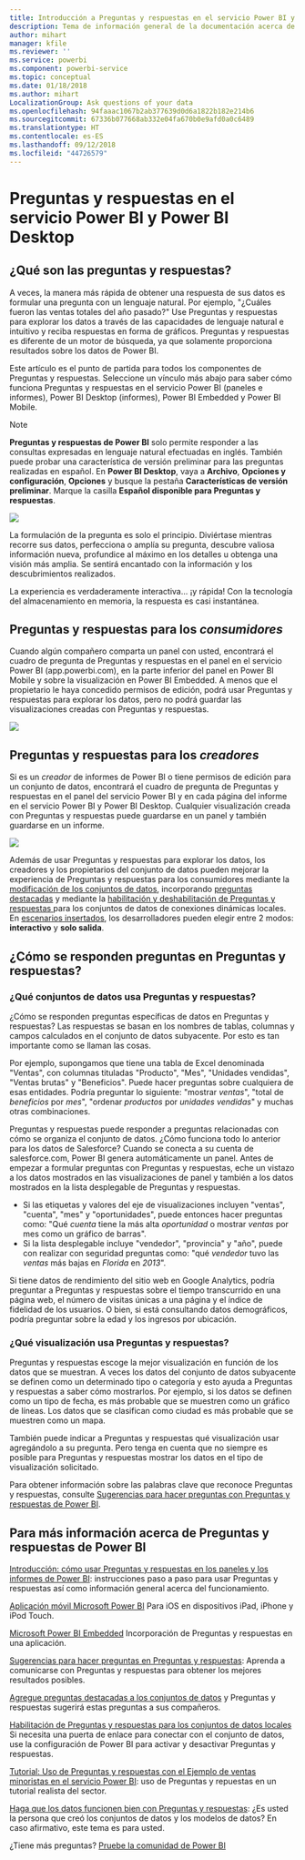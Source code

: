 ```yaml
---
title: Introducción a Preguntas y respuestas en el servicio Power BI y Power BI Desktop
description: Tema de información general de la documentación acerca de las consultas en lenguaje natural de Preguntas y respuestas de Power BI.
author: mihart
manager: kfile
ms.reviewer: ''
ms.service: powerbi
ms.component: powerbi-service
ms.topic: conceptual
ms.date: 01/18/2018
ms.author: mihart
LocalizationGroup: Ask questions of your data
ms.openlocfilehash: 94faaac1067b2ab377639d0d6a1822b182e214b6
ms.sourcegitcommit: 67336b077668ab332e04fa670b0e9afd0a0c6489
ms.translationtype: HT
ms.contentlocale: es-ES
ms.lasthandoff: 09/12/2018
ms.locfileid: "44726579"
---
```

# <a name="qa-in-power-bi-service-and-power-bi-desktop"></a>Preguntas y respuestas en el servicio Power BI y Power BI Desktop
## <a name="what-is-qa"></a>¿Qué son las preguntas y respuestas?
A veces, la manera más rápida de obtener una respuesta de sus datos es formular una pregunta con un lenguaje natural. Por ejemplo, "¿Cuáles fueron las ventas totales del año pasado?"  Use Preguntas y respuestas para explorar los datos a través de las capacidades de lenguaje natural e intuitivo y reciba respuestas en forma de gráficos. Preguntas y respuestas es diferente de un motor de búsqueda, ya que solamente proporciona resultados sobre los datos de Power BI.

Este artículo es el punto de partida para todos los componentes de Preguntas y respuestas. Seleccione un vínculo más abajo para saber cómo funciona Preguntas y respuestas en el servicio Power BI (paneles e informes), Power BI Desktop (informes), Power BI Embedded y Power BI Mobile.  

> [!NOTE]
> **Preguntas y respuestas de Power BI** solo permite responder a las consultas expresadas en lenguaje natural efectuadas en inglés. También puede probar una característica de versión preliminar para las preguntas realizadas en español. En **Power BI Desktop**, vaya a **Archivo**, **Opciones y configuración**, **Opciones** y busque la pestaña **Características de versión preliminar**. Marque la casilla **Español disponible para Preguntas y respuestas**.  
>
>

![](media/power-bi-q-and-a/pbi_qa_boxsalessqft.png)

La formulación de la pregunta es solo el principio.  Diviértase mientras recorre sus datos, perfecciona o amplía su pregunta, descubre valiosa información nueva, profundice al máximo en los detalles u obtenga una visión más amplia. Se sentirá encantado con la información y los descubrimientos realizados.

La experiencia es verdaderamente interactiva... ¡y rápida! Con la tecnología del almacenamiento en memoria, la respuesta es casi instantánea.

##  <a name="qa-for-consumers"></a>Preguntas y respuestas para los *consumidores*
Cuando algún compañero comparta un panel con usted, encontrará el cuadro de pregunta de Preguntas y respuestas en el panel en el servicio Power BI (app.powerbi.com), en la parte inferior del panel en Power BI Mobile y sobre la visualización en Power BI Embedded. A menos que el propietario le haya concedido permisos de edición, podrá usar Preguntas y respuestas para explorar los datos, pero no podrá guardar las visualizaciones creadas con Preguntas y respuestas.

![](media/power-bi-q-and-a/powerbi-qna.png)

## <a name="qa-for-creators"></a>Preguntas y respuestas para los *creadores*
Si es un *creador* de informes de Power BI o tiene permisos de edición para un conjunto de datos, encontrará el cuadro de pregunta de Preguntas y respuestas en el panel del servicio Power BI y en cada página del informe en el servicio Power BI y Power BI Desktop. Cualquier visualización creada con Preguntas y respuestas puede guardarse en un panel y también guardarse en un informe.

![](media/power-bi-q-and-a/power-bi-desktop.png)

Además de usar Preguntas y respuestas para explorar los datos, los creadores y los propietarios del conjunto de datos pueden mejorar la experiencia de Preguntas y respuestas para los consumidores mediante la [modificación de los conjuntos de datos](service-prepare-data-for-q-and-a.md), incorporando [preguntas destacadas](service-q-and-a-create-featured-questions.md) y mediante la [habilitación y deshabilitación de Preguntas y respuestas ](service-q-and-a-direct-query.md) para los conjuntos de datos de conexiones dinámicas locales. En [escenarios insertados](developer/qanda.md), los desarrolladores pueden elegir entre 2 modos: **interactivo** y **solo salida**.

## <a name="how-does-qa-know-how-to-answer-questions"></a>¿Cómo se responden preguntas en Preguntas y respuestas?
### <a name="which-datasets-does-qa-use"></a>¿Qué conjuntos de datos usa Preguntas y respuestas?
¿Cómo se responden preguntas específicas de datos en Preguntas y respuestas? Las respuestas se basan en los nombres de tablas, columnas y campos calculados en el conjunto de datos subyacente. Por esto es tan importante como se llaman las cosas.

Por ejemplo, supongamos que tiene una tabla de Excel denominada "Ventas", con columnas tituladas "Producto", "Mes", "Unidades vendidas", "Ventas brutas" y "Beneficios". Puede hacer preguntas sobre cualquiera de esas entidades.  Podría preguntar lo siguiente: "mostrar *ventas*", "total de *beneficios* por *mes*", "ordenar *productos* por *unidades vendidas*" y muchas otras combinaciones.

Preguntas y respuestas puede responder a preguntas relacionadas con cómo se organiza el conjunto de datos. ¿Cómo funciona todo lo anterior para los datos de Salesforce? Cuando se conecta a su cuenta de salesforce.com, Power BI genera automáticamente un panel.  Antes de empezar a formular preguntas con Preguntas y respuestas, eche un vistazo a los datos mostrados en las visualizaciones de panel y también a los datos mostrados en la lista desplegable de Preguntas y respuestas.

* Si las etiquetas y valores del eje de visualizaciones incluyen "ventas", "cuenta", "mes" y "oportunidades", puede entonces hacer preguntas como: "Qué *cuenta* tiene la más alta *oportunidad* o mostrar *ventas* por mes como un gráfico de barras".
* Si la lista desplegable incluye "vendedor", "provincia" y "año", puede con realizar con seguridad preguntas como: "qué *vendedor* tuvo las *ventas* más bajas en *Florida* en *2013*".

Si tiene datos de rendimiento del sitio web en Google Analytics, podría preguntar a Preguntas y respuestas sobre el tiempo transcurrido en una página web, el número de visitas únicas a una página y el índice de fidelidad de los usuarios. O bien, si está consultando datos demográficos, podría preguntar sobre la edad y los ingresos por ubicación.

### <a name="which-visualization-does-qa-use"></a>¿Qué visualización usa Preguntas y respuestas?
Preguntas y respuestas escoge la mejor visualización en función de los datos que se muestran. A veces los datos del conjunto de datos subyacente se definen como un determinado tipo o categoría y esto ayuda a Preguntas y respuestas a saber cómo mostrarlos. Por ejemplo, si los datos se definen como un tipo de fecha, es más probable que se muestren como un gráfico de líneas. Los datos que se clasifican como ciudad es más probable que se muestren como un mapa.

También puede indicar a Preguntas y respuestas qué visualización usar agregándolo a su pregunta. Pero tenga en cuenta que no siempre es posible para Preguntas y respuestas mostrar los datos en el tipo de visualización solicitado.

Para obtener información sobre las palabras clave que reconoce Preguntas y respuestas, consulte [Sugerencias para hacer preguntas con Preguntas y respuestas de Power BI](service-q-and-a-tips.md).


## <a name="for-more-details-about-power-bi-qa"></a>Para más información acerca de Preguntas y respuestas de Power BI
[Introducción: cómo usar Preguntas y respuestas en los paneles y los informes de Power BI](power-bi-tutorial-q-and-a.md): instrucciones paso a paso para usar Preguntas y respuestas así como información general acerca del funcionamiento.

[Aplicación móvil Microsoft Power BI](consumer/mobile/mobile-apps-ios-qna.md) Para iOS en dispositivos iPad, iPhone y iPod Touch.

[Microsoft Power BI Embedded](developer/qanda.md) Incorporación de Preguntas y respuestas en una aplicación.

[Sugerencias para hacer preguntas en Preguntas y respuestas](service-q-and-a-tips.md): Aprenda a comunicarse con Preguntas y respuestas para obtener los mejores resultados posibles.

[Agregue preguntas destacadas a los conjuntos de datos](service-q-and-a-create-featured-questions.md) y Preguntas y respuestas sugerirá estas preguntas a sus compañeros.

[Habilitación de Preguntas y respuestas para los conjuntos de datos locales](service-q-and-a-direct-query.md) Si necesita una puerta de enlace para conectar con el conjunto de datos, use la configuración de Power BI para activar y desactivar Preguntas y respuestas.

[Tutorial: Uso de Preguntas y respuestas con el Ejemplo de ventas minoristas en el servicio Power BI](power-bi-visualization-introduction-to-q-and-a.md): uso de Preguntas y repuestas en un tutorial realista del sector.

[Haga que los datos funcionen bien con Preguntas y respuestas](service-prepare-data-for-q-and-a.md): ¿Es usted la persona que creó los conjuntos de datos y los modelos de datos?  En caso afirmativo, este tema es para usted.

¿Tiene más preguntas? [Pruebe la comunidad de Power BI](http://community.powerbi.com/)
